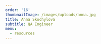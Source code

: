 ```yaml
---
order: '16'
thumbnailImage: /images/uploads/anna.jpg
title: Anna Skochylova
subtitle: QA Engineer
menu:
  - resources
---
```


